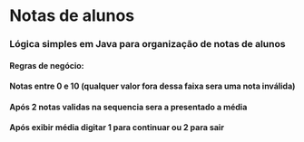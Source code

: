 # Notas de alunos
### Lógica simples em Java para organização de notas de alunos
#### Regras de negócio:
#### Notas entre 0 e 10 (qualquer valor fora dessa faixa sera uma nota inválida)
#### Após 2 notas validas na sequencia sera a presentado a média
#### Após exibir média digitar 1 para continuar ou 2 para sair
